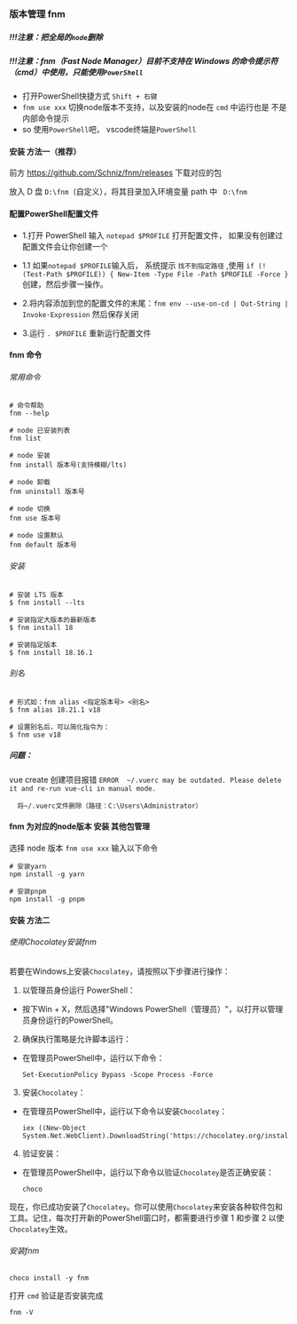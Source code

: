 ### 版本管理 fnm 
##### !!!注意：把全局的`node`删除
##### !!!注意：fnm（Fast Node Manager）目前不支持在 Windows 的命令提示符（cmd）中使用，只能使用`PowerShell`
- 打开PowerShell快捷方式  `Shift + 右键`
- `fnm use xxx` 切换node版本不支持，以及安装的node在 `cmd` 中运行也是 不是内部命令提示
- so 使用`PowerShell`吧， vscode终端是`PowerShell`

#### 安装 方法一（推荐）
前方 https://github.com/Schniz/fnm/releases 下载对应的包

放入 D 盘 `D:\fnm`（自定义），将其目录加入环境变量 path 中 ` D:\fnm`

#### 配置PowerShell配置文件
- 1.打开 PowerShell 输入 `notepad $PROFILE` 打开配置文件， 如果没有创建过配置文件会让你创建一个

- 1.1 如果`notepad $PROFILE`输入后， 系统提示 `找不到指定路径` ,使用 `if (!(Test-Path $PROFILE)) { New-Item -Type File -Path $PROFILE -Force }`创建，然后步骤一操作。

- 2.将内容添加到您的配置文件的末尾：`fnm env --use-on-cd | Out-String | Invoke-Expression` 然后保存关闭

- 3.运行 `. $PROFILE` 重新运行配置文件

#### fnm 命令
###### 常用命令
```
# 命令帮助
fnm --help

# node 已安装列表
fnm list

# node 安装
fnm install 版本号(支持模糊/lts)

# node 卸载
fnm uninstall 版本号

# node 切换
fnm use 版本号

# node 设置默认
fnm default 版本号
```

###### 安装
```
# 安装 LTS 版本
$ fnm install --lts

# 安装指定大版本的最新版本
$ fnm install 18

# 安装指定版本
$ fnm install 18.16.1

```

###### 别名
```
# 形式如：fnm alias <指定版本号> <别名>
$ fnm alias 18.21.1 v18

# 设置别名后，可以简化指令为：
$ fnm use v18
```

##### 问题：
vue create 创建项目报错 `ERROR  ~/.vuerc may be outdated. Please delete it and re-run vue-cli in manual mode.`
```
  将~/.vuerc文件删除（路径：C:\Users\Administrator）
```

#### fnm 为对应的node版本 安装 其他包管理
选择 node 版本 `fnm use xxx` 输入以下命令
```
# 安装yarn
npm install -g yarn

# 安装pnpm
npm install -g pnpm
```

#### 安装 方法二
###### 使用Chocolatey安装fnm
若要在Windows上安装`Chocolatey`，请按照以下步骤进行操作：

1. 以管理员身份运行 PowerShell：
  - 按下Win + X，然后选择"Windows PowerShell（管理员）"，以打开以管理员身份运行的PowerShell。

2. 确保执行策略是允许脚本运行：
  - 在管理员PowerShell中，运行以下命令：
  
    ```
    Set-ExecutionPolicy Bypass -Scope Process -Force
    ```

3. 安装`Chocolatey`：
  - 在管理员PowerShell中，运行以下命令以安装`Chocolatey`：
    ```
    iex ((New-Object System.Net.WebClient).DownloadString('https://chocolatey.org/install.ps1'))
    ```
4. 验证安装：
  - 在管理员PowerShell中，运行以下命令以验证`Chocolatey`是否正确安装：
    ```
    choco
    ```

现在，你已成功安装了`Chocolatey`。你可以使用`Chocolatey`来安装各种软件包和工具。记住，每次打开新的PowerShell窗口时，都需要进行步骤 1 和步骤 2 以使`Chocolatey`生效。

###### 安装fnm
```
choco install -y fnm
```

打开 `cmd` 验证是否安装完成
```
fnm -V
```